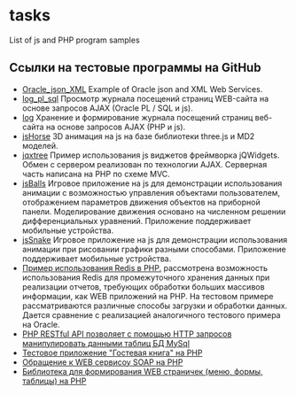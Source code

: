 # tasks
List of js and PHP program samples

## Ссылки на тестовые программы на GitHub

 * [Oracle_json_XML](https://github.com/sergechurkin/Oracle_json_XML)
Example of Oracle json and XML Web Services.
 * [log_pl_sql](https://github.com/sergechurkin/log_pl_sql)
Просмотр журнала посещений страниц WEB-сайта на основе запросов AJAX (Oracle PL / SQL и js).
 * [log](https://github.com/sergechurkin/log)
Хранение и формирование журнала посещений страниц веб-сайта на основе запросов AJAX (PHP и js).
 * [jsHorse](https://github.com/sergechurkin/jsHorse)
3D анимация на js на базе библиотеки three.js и MD2 моделей.
 * [jqxtree](https://github.com/sergechurkin/jqxtree)
Пример использования js виджетов фреймворка jQWidgets. Обмен с сервером реализован по технологии AJAX. Серверная часть написана на PHP по схеме MVC.
 * [jsBalls](https://github.com/sergechurkin/jsBalls)
Игровое приложение на js для демонстрации использования анимации с возможностью управления объектами пользователем, отображением параметров движения объектов на приборной панели. Моделирование движения основано на численном решении дифференциальных уравнений. Приложение поддерживает мобильные устройства. 
 * [jsSnake](https://github.com/sergechurkin/jsSnake)
Игровое приложение на js для демонстрации использования анимации при рисовании графики разными способами. Приложение поддерживает мобильные устройства.
 * [Пример использования Redis в PHP.](https://github.com/sergechurkin/redisaggregate)
рассмотрена возможность использования Redis для промежуточного хранения данных при реализации отчетов, требующих обработки больших массивов информации, как WEB приложений на PHP. На тестовом примере рассматриваются различные способы загрузки и обработки данных. Дается сравнение с реализацией аналогичного тестового примера на Oracle.   
 * [PHP RESTful API позволяет с помощью HTTP запросов манипулировать данными таблиц БД MySql](https://github.com/sergechurkin/restapi)
 * [Тестовое приложение "Гостевая книга" на PHP](https://github.com/sergechurkin/guestbook)
 * [Обращение к WEB сервисоу SOAP на PHP](https://github.com/sergechurkin/ratecb)
 * [Библиотека для формирования WEB страничек (меню, формы, таблицы) на PHP](https://github.com/sergechurkin/cform)
